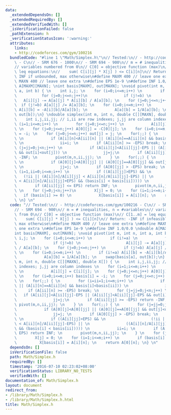 ```yaml
---
data:
  _extendedDependsOn: []
  _extendedRequiredBy: []
  _extendedVerifiedWith: []
  _isVerificationFailed: false
  _pathExtension: h
  _verificationStatusIcon: ':warning:'
  attributes:
    links:
    - http://codeforces.com/gym/100216
  bundledCode: "#line 1 \"Math/Simplex.h\"\n// Tested:\n// - http://codeforces.com/gym/100216\
    \ - C\n// - SRM 676 - 1000\n// - SRM 694 - 900\n// m = # inequalities, n = #variables\n\
    // variables numbered from 0\n// C[0] = objective function (max)\n// C[1..m] =\
    \ leq equations:\n//    sum( C[i][j] * X[j] ) <= C[i][n]\n// Return: -INF if infeasible,\
    \ INF if unbounded, max otherwise\n#define MAXM 400 // leave one extra \n#define\
    \ MAXN 400 // leave one extra \n#define EPS 1e-9 \n#define INF 1.0/0.0 \ndouble\
    \ A[MAXM][MAXN]; \nint basis[MAXM], out[MAXN]; \nvoid pivot(int m, int n, int\
    \ a, int b) { \n    int i,j; \n    for (i=0;i<=m;i++) \n        if (i!=a) \n \
    \           for (j=0;j<=n;j++)\n                if (j!=b) \n                 \
    \   A[i][j] -= A[a][j] * A[i][b] / A[a][b]; \n    for (j=0;j<=n;j++) \n      \
    \  if (j!=b) A[a][j] /= A[a][b]; \n    for (i=0;i<=m;i++) \n        if (i!=a)\
    \ A[i][b] = -A[i][b]/A[a][b]; \n            A[a][b] = 1/A[a][b]; \n    swap(basis[a],\
    \ out[b]);\n} \ndouble simplex(int m, int n, double C[][MAXN], double X[]) { \n\
    \    int i,j,ii,jj; // i,ii are row indexes; j,jj are column indexes \n    for\
    \ (i=1;i<=m;i++) \n        for (j=0;j<=n;j++) \n            A[i][j] = C[i][j];\
    \ \n    for (j=0;j<=n;j++) A[0][j] = -C[0][j]; \n    for (i=0;i<=m;i++) basis[i]\
    \ = -i; \n    for (j=0;j<=n;j++) out[j] = j; \n    for(;;) { \n        for (i=ii=1;i<=m;i++)\
    \ \n            if (A[i][n]<A[ii][n] || (A[i][n]==A[ii][n] && basis[i]<basis[ii]))\
    \ \n                ii=i; \n        if (A[ii][n] >= -EPS) break; \n        for\
    \ (j=jj=0;j<n;j++) \n            if (A[ii][j]<A[ii][jj]-EPS || (A[ii][j]<A[ii][jj]-EPS\
    \ && out[i]<out[j])) \n                jj=j;\n        if (A[ii][jj] >= -EPS) return\
    \ -INF; \n        pivot(m,n,ii,jj); \n    } \n    for(;;) { \n        for (j=jj=0;j<n;j++)\
    \ \n            if (A[0][j]<A[0][jj] || (A[0][j]==A[0][jj] && out[j]<out[jj]))\
    \ \n                jj=j; \n        if (A[0][jj] > -EPS) break; \n        for\
    \ (i=1,ii=0;i<=m;i++) \n            if ((A[i][jj]>EPS) && \n                 \
    \   (!ii || (A[i][n]/A[i][jj] < A[ii][n]/A[ii][jj]-EPS) || \n                ((A[i][n]/A[i][jj]\
    \ < A[ii][n]/A[ii][jj]+EPS) && (basis[i] < basis[ii])))) \n            ii=i; \n\
    \        if (A[ii][jj] <= EPS) return INF; \n        pivot(m,n,ii,jj); \n    }\
    \ \n    for (j=0;j<n;j++)\n        X[j] = 0; \n    for (i=1;i<=m;i++) \n     \
    \   if (basis[i] >= 0) \n            X[basis[i]] = A[i][n]; \n    return A[0][n];\
    \ \n} \n"
  code: "// Tested:\n// - http://codeforces.com/gym/100216 - C\n// - SRM 676 - 1000\n\
    // - SRM 694 - 900\n// m = # inequalities, n = #variables\n// variables numbered\
    \ from 0\n// C[0] = objective function (max)\n// C[1..m] = leq equations:\n//\
    \    sum( C[i][j] * X[j] ) <= C[i][n]\n// Return: -INF if infeasible, INF if unbounded,\
    \ max otherwise\n#define MAXM 400 // leave one extra \n#define MAXN 400 // leave\
    \ one extra \n#define EPS 1e-9 \n#define INF 1.0/0.0 \ndouble A[MAXM][MAXN]; \n\
    int basis[MAXM], out[MAXN]; \nvoid pivot(int m, int n, int a, int b) { \n    int\
    \ i,j; \n    for (i=0;i<=m;i++) \n        if (i!=a) \n            for (j=0;j<=n;j++)\n\
    \                if (j!=b) \n                    A[i][j] -= A[a][j] * A[i][b]\
    \ / A[a][b]; \n    for (j=0;j<=n;j++) \n        if (j!=b) A[a][j] /= A[a][b];\
    \ \n    for (i=0;i<=m;i++) \n        if (i!=a) A[i][b] = -A[i][b]/A[a][b]; \n\
    \            A[a][b] = 1/A[a][b]; \n    swap(basis[a], out[b]);\n} \ndouble simplex(int\
    \ m, int n, double C[][MAXN], double X[]) { \n    int i,j,ii,jj; // i,ii are row\
    \ indexes; j,jj are column indexes \n    for (i=1;i<=m;i++) \n        for (j=0;j<=n;j++)\
    \ \n            A[i][j] = C[i][j]; \n    for (j=0;j<=n;j++) A[0][j] = -C[0][j];\
    \ \n    for (i=0;i<=m;i++) basis[i] = -i; \n    for (j=0;j<=n;j++) out[j] = j;\
    \ \n    for(;;) { \n        for (i=ii=1;i<=m;i++) \n            if (A[i][n]<A[ii][n]\
    \ || (A[i][n]==A[ii][n] && basis[i]<basis[ii])) \n                ii=i; \n   \
    \     if (A[ii][n] >= -EPS) break; \n        for (j=jj=0;j<n;j++) \n         \
    \   if (A[ii][j]<A[ii][jj]-EPS || (A[ii][j]<A[ii][jj]-EPS && out[i]<out[j])) \n\
    \                jj=j;\n        if (A[ii][jj] >= -EPS) return -INF; \n       \
    \ pivot(m,n,ii,jj); \n    } \n    for(;;) { \n        for (j=jj=0;j<n;j++) \n\
    \            if (A[0][j]<A[0][jj] || (A[0][j]==A[0][jj] && out[j]<out[jj])) \n\
    \                jj=j; \n        if (A[0][jj] > -EPS) break; \n        for (i=1,ii=0;i<=m;i++)\
    \ \n            if ((A[i][jj]>EPS) && \n                    (!ii || (A[i][n]/A[i][jj]\
    \ < A[ii][n]/A[ii][jj]-EPS) || \n                ((A[i][n]/A[i][jj] < A[ii][n]/A[ii][jj]+EPS)\
    \ && (basis[i] < basis[ii])))) \n            ii=i; \n        if (A[ii][jj] <=\
    \ EPS) return INF; \n        pivot(m,n,ii,jj); \n    } \n    for (j=0;j<n;j++)\n\
    \        X[j] = 0; \n    for (i=1;i<=m;i++) \n        if (basis[i] >= 0) \n  \
    \          X[basis[i]] = A[i][n]; \n    return A[0][n]; \n} \n"
  dependsOn: []
  isVerificationFile: false
  path: Math/Simplex.h
  requiredBy: []
  timestamp: '2016-07-10 02:23:02+08:00'
  verificationStatus: LIBRARY_NO_TESTS
  verifiedWith: []
documentation_of: Math/Simplex.h
layout: document
redirect_from:
- /library/Math/Simplex.h
- /library/Math/Simplex.h.html
title: Math/Simplex.h
---
```

